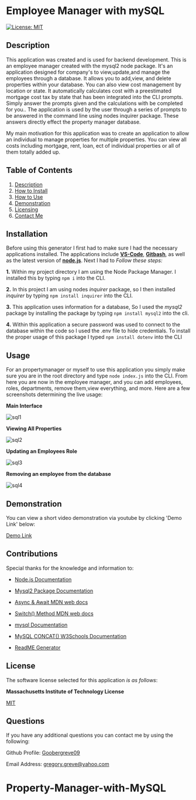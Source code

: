 # Employee Manager with mySQL

  [![License: MIT](https://img.shields.io/badge/License-MIT-yellow.svg)](https://opensource.org/licenses/MIT)

  
## Description

This application was created and is used for backend development. This is an employee manager created with the mysql2 node package. It's an application designed for company's to view,update,and manage the employees through a database. It allows you to add,view, and delete properties within your database. You can also view cost management by location or state. It automatically calculates cost with a preestimated mortgage cost tax by state that has been integrated into the CLI prompts. Simply answer the prompts given and the calculations with be completed for you.. The application is used by the user through a series of prompts to be answered in the command line using nodes inquirer package. These answers directly effect the property manager database.

My main motivation for this application was to create an application to allow an individual to manage properties for multiple properties. You can view all costs including mortgage, rent, loan, ect of individual properties or all of them totally added up.
  
## Table of Contents

1. [Description](#description)  
2. [How to Install](#installation)  
3. [How to Use](#usage) 
4. [Demonstration](#demonstration)
5. [Licensing](#license)  
6. [Contact Me](#questions)

## Installation

Before using this generator I first had to make sure I had the necessary applications installed. The applications include [**VS-Code**](https://code.visualstudio.com/download), [**Gitbash**](https://gitforwindows.org/), as well as the latest version of [**node.js**](https://nodejs.org/en/download). Next I had to *Follow these steps:*

**1.** Within my project directory I am using the Node Package Manager. I installed this by typing `npm i` into the CLI.

**2.** In this project I am using nodes *inquirer* package, so I then installed *inquirer* by typing `npm install inquirer` into the CLI.

**3.** This application uses information for a database, So I used the *mysql2* package by installing the package by typing `npm install mysql2` into the cli.

**4.** Within this application a secure password was used to connect to the database within the code so I used the .env file to hide credentials. To install the proper usage of this package I typed `npm install dotenv` into the CLI

## Usage

For an propertymanager or myself to use this application you simply make sure you are in the root directory and type `node index.js` into the CLI. From here you are now in the employee manager, and you can add employees, roles, departments, remove them,view everything, and more. Here are a few screenshots determining the live usage:

**Main Interface**


![sql1](https://github.com/Goobergreve09/simple-logo-generator/assets/143923830/b2ddcebe-ac7f-4d28-8b3e-4d35e86628e7)

**Viewing All Properties**


![sql2](https://github.com/Goobergreve09/simple-logo-generator/assets/143923830/cbc60c09-e8b1-45fe-ad39-405fa2d251f6)

**Updating an Employees Role**


![sql3](https://github.com/Goobergreve09/simple-logo-generator/assets/143923830/acbe58c9-2a0f-4601-9c36-a1372178dc2f)

**Removing an employee from the database**


![sql4](https://github.com/Goobergreve09/simple-logo-generator/assets/143923830/57d022b6-2701-4bde-a4ed-a67daf94f7da)

## Demonstration
You can view a short video demonstration via youtube by clicking 'Demo Link' below:

[Demo Link](https://www.youtube.com/watch?v=w1I4rMTQqqA)

## Contributions

Special thanks for the knowledge and information to:

* [Node.js Documentation](https://nodejs.org/api/esm.html)

* [Mysql2 Package Documentation](https://www.npmjs.com/package/mysql2)

* [Async & Await MDN web docs](https://developer.mozilla.org/en-US/docs/Web/JavaScript/Reference/Statements/async_function)

* [Switch() Method MDN web docs](https://developer.mozilla.org/en-US/docs/Web/JavaScript/Reference/Statements/switch)

* [mysql Documentation](https://dev.mysql.com/doc/)

* [MySQL CONCAT() W3Schools Documentation](https://www.w3schools.com/sql/func_mysql_concat.asp)

* [ReadME Generator](https://github.com/Goobergreve09/read-me-generator)


## License

The software license selected for this application *is as follows*:

**Massachusetts Institute of Technology License**

[MIT](https://opensource.org/licenses/MIT)



## Questions

If you have any additional questions you can contact me by using the following:

 Github Profile: [Goobergreve09](https://www.github.com/Goobergreve09)

 Email Address: gregory.greve@yahoo.com


# Property-Manager-with-MySQL
